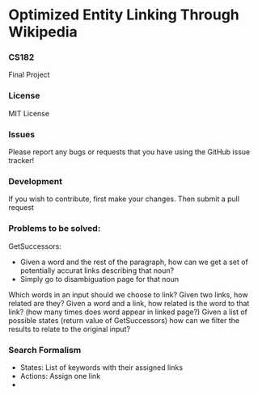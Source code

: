 Optimized Entity Linking Through Wikipedia
========

### CS182
Final Project


### License

MIT License


### Issues

Please report any bugs or requests that you have using the GitHub issue tracker!

### Development

If you wish to contribute, first make your changes. Then submit a pull request

### Problems to be solved:

GetSuccessors:
 - Given a word and the rest of the paragraph, how can we get a set of potentially accurat links describing that noun?
 - Simply go to disambiguation page for that noun

Which words in an input should we choose to link?
Given two links, how related are they?
Given a word and a link, how related is the word to that link? (how many times does word appear in linked page?)
Given a list of possible states (return value of GetSuccessors) how can we filter the results to relate to the original input?

### Search Formalism
 - States:
  List of keywords with their assigned links
 - Actions:
  Assign one link
 - 

